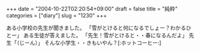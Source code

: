 +++
date = "2004-10-22T02:20:54+09:00"
draft = false
title = "純粋"
categories = ["diary"]
slug = "1230"
+++

ある小学校の先生が聞きました。
「雪がとけると何になるでしょー？わかるひとー」
ある生徒が答えました。
「先生！雪がとけると・・春になるんだよ」
先生「（じーん）」
そんな小学生・・きもいやん？[:ホットコーヒー:]
